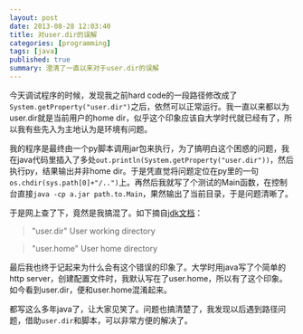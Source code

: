 ```yaml
---
layout: post
date: 2013-08-28 12:03:40
title: 对user.dir的误解
categories: [programming]
tags: [java]
published: true
summary: 澄清了一直以来对于user.dir的误解
---
```


今天调试程序的时候，发现我之前hard code的一段路径修改成了`System.getProperty("user.dir")`之后，依然可以正常运行。我一直以来都以为user.dir就是当前用户的home dir，似乎这个印象应该自大学时代就已经有了，所以我有些先入为主地认为是环境有问题。

我的程序是最终由一个py脚本调用jar包来执行，为了搞明白这个困惑的问题，我在java代码里插入了多处`out.println(System.getProperty("user.dir"))`，然后执行py，结果输出并非home dir。于是凭直觉将问题定位在py里的一句`os.chdir(sys.path[0]+"/..")`上。再然后我就写了个测试的Main函数，在控制台直接`java -cp a.jar path.to.Main`，果然输出了当前目录，于是问题清晰了。

于是网上查了下，竟然是我搞混了。如下摘自[jdk文档](http://docs.oracle.com/javase/tutorial/essential/environment/sysprop.html)：

>"user.dir"  User working directory

>"user.home"  User home directory

最后我也终于记起来为什么会有这个错误的印象了。大学时用java写了个简单的http server，创建配置文件时，我默认写在了user.home，所以有了这个印象。如今看到user.dir，便和user.home混淆起来。

都写这么多年java了，让大家见笑了。问题也搞清楚了，我发现以后遇到路径问题，借助`user.dir`和脚本，可以非常方便的解决了。